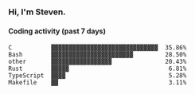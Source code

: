 ### Hi, I'm Steven.

#### Coding activity (past 7 days)
```
C           ▓▓▓▓▓▓▓▓▓▓▓▓▓▓▓▓▓▓▓▓▓▓▓▓▓▓▓▓▓▓  35.86%
Bash        ▓▓▓▓▓▓▓▓▓▓▓▓▓▓▓▓▓▓▓▓▓▓▓         28.50%
other       ▓▓▓▓▓▓▓▓▓▓▓▓▓▓▓▓▓               20.43%
Rust        ▓▓▓▓▓                            6.81%
TypeScript  ▓▓▓▓                             5.28%
Makefile    ▓▓                               3.11%
```
